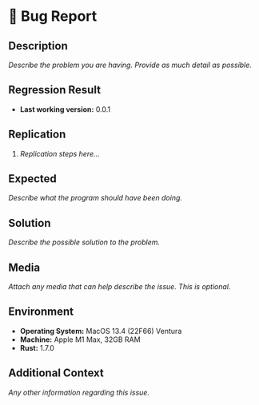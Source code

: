 # **🐞 Bug Report**

## Description

_Describe the problem you are having. Provide as much detail as possible._

## Regression Result

* **Last working version:** 0.0.1

## Replication

1. _Replication steps here..._

## Expected

_Describe what the program should have been doing._

## Solution

_Describe the possible solution to the problem._

## Media

_Attach any media that can help describe the issue. This is optional._

## Environment

* **Operating System:** MacOS 13.4 (22F66) Ventura
* **Machine:** Apple M1 Max, 32GB RAM
* **Rust:** 1.7.0

## Additional Context

_Any other information regarding this issue._